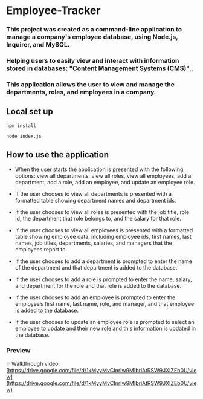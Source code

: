 # Employee-Tracker

### **This project was created as a command-line application to manage a company's employee database, using Node.js, Inquirer, and MySQL.** 

### **Helping users to easily view and interact with information stored in databases:  "Content Management Systems (CMS)".**.

### **This application allows  the user to view and manage the departments, roles, and employees in a company.**

## **Local set up**

```
npm install
```

```
node index.js
```

## **How to use the application**

* When the user starts the application is presented with the following options: view all departments, view all roles, view all employees, add a department, add a role, add an employee, and update an employee role.

* If the user chooses to view all departments is presented with a formatted table showing department names and department ids.

* If the user chooses to view all roles is presented with the job title, role id, the department that role belongs to, and the salary for that role.

* If the user chooses to view all employees is presented with a formatted table showing employee data, including employee ids, first names, last names, job titles, departments, salaries, and managers that the employees report to.

* If the user chooses to add a department is prompted to enter the name of the department and that department is added to the database.

* If the user chooses to add a role is prompted to enter the name, salary, and department for the role and that role is added to the database.

* If the user chooses to add an employee is prompted to enter the employee’s first name, last name, role, and manager, and that employee is added to the database.

* If the user chooses to update an employee role is prompted to select an employee to update and their new role and this information is updated in the database.


### **Preview**

💡 Walkthrough video: [https://drive.google.com/file/d/1kMyyMvCInrlw9MIbriAtRSW9JXIZEb0U/view](https://drive.google.com/file/d/1kMyyMvCInrlw9MIbriAtRSW9JXIZEb0U/view)
